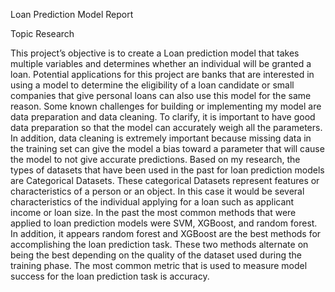Loan Prediction Model Report

Topic Research

This project’s objective is to create a Loan prediction model that takes multiple variables and determines whether 
an individual will be granted a loan. Potential applications for this project are banks that are interested in using a model to determine the eligibility of a loan candidate or small companies that give personal loans can also use this model for the same reason. Some known challenges for building or implementing my model are data preparation and data cleaning. To clarify, it is important to have good data preparation so that the model can accurately weigh all the parameters. In addition, data cleaning is extremely important because missing data in the training set can give the model a bias toward a parameter that will cause the model to not give accurate predictions. Based on my research, the types of datasets that have been used in the past for loan prediction models are Categorical Datasets. These categorical Datasets represent features or characteristics of a person or an object. In this case it would be several characteristics of the individual applying for a loan such as applicant income or loan size. In the past the most common methods that were applied to loan prediction models were SVM, XGBoost, and random forest. In addition, it appears random forest and XGBoost are the best methods for accomplishing the loan prediction task. These two methods alternate on being the best depending on the quality of the dataset used during the training phase. The most common metric that is used to measure model success for the loan prediction task is accuracy.
